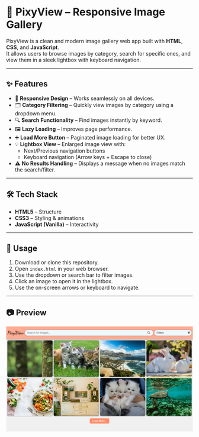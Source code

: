 # 🌊 PixyView – Responsive Image Gallery  

PixyView is a clean and modern image gallery web app built with **HTML**, **CSS**, and **JavaScript**.  
It allows users to browse images by category, search for specific ones, and view them in a sleek lightbox with keyboard navigation.  

---

## ✨ Features  
- 📱 **Responsive Design** – Works seamlessly on all devices.  
- 🗂 **Category Filtering** – Quickly view images by category using a dropdown menu.  
- 🔍 **Search Functionality** – Find images instantly by keyword.  
- 🖼 **Lazy Loading** – Improves page performance.  
- ➕ **Load More Button** – Paginated image loading for better UX.  
- 💡 **Lightbox View** – Enlarged image view with:  
  - Next/Previous navigation buttons  
  - Keyboard navigation (Arrow keys + Escape to close)  
- ⚠ **No Results Handling** – Displays a message when no images match the search/filter.  

---

## 🛠 Tech Stack  
- **HTML5** – Structure  
- **CSS3** – Styling & animations  
- **JavaScript (Vanilla)** – Interactivity  

---

## 🚀 Usage  
1. Download or clone this repository.  
2. Open `index.html` in your web browser.  
3. Use the dropdown or search bar to filter images.  
4. Click an image to open it in the lightbox.  
5. Use the on-screen arrows or keyboard to navigate.  

---

## 📷 Preview  
![PixyView Screenshot](gallery_ss.png)

